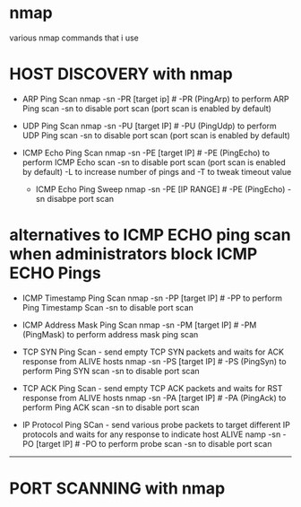 # nmap
various nmap commands that i use

# HOST DISCOVERY with nmap

* ARP Ping Scan
 nmap -sn -PR [target ip]   # -PR (PingArp) to perform ARP Ping scan   -sn to disable port scan (port scan is enabled by default)
 
* UDP Ping Scan
 nmap -sn -PU [target IP]   # -PU (PingUdp) to perform UDP Ping scan   -sn to disable port scan (port scan is enabled by default)
 
* ICMP Echo Ping Scan
 nmap -sn -PE [target IP]   # -PE (PingEcho) to perform ICMP Echo scan -sn to disable port scan (port scan is enabled by default)
    -L to increase number of pings  and  -T to tweak timeout value
  - ICMP Echo Ping Sweep
  nmap -sn -PE [IP RANGE]   # -PE (PingEcho) -sn disabpe port scan
  
# alternatives to ICMP ECHO ping scan when administrators block ICMP ECHO Pings
* ICMP Timestamp Ping Scan
 nmap -sn -PP [target IP]   # -PP to perform Ping Timestamp Scan  -sn to disable port scan
 
* ICMP Address Mask Ping Scan
 nmap -sn -PM [target IP]   # -PM (PingMask) to perform address mask ping scan
 
* TCP SYN Ping Scan - send empty TCP SYN packets and waits for ACK response from ALIVE hosts
 nmap -sn -PS [target IP]   # -PS (PingSyn) to perform Ping SYN scan  -sn to disable port scan
 
* TCP ACK Ping Scan - send empty TCP ACK packets and waits for RST response from ALIVE hosts
 nmap -sn -PA [target IP]   # -PA (PingAck) to perform Ping ACK scan  -sn to disable port scan
 
* IP Protocol Ping SCan - send various probe packets to target different IP protocols and waits for any response to indicate host ALIVE
 namp -sn -PO [target IP]   # -PO to perform probe scan  -sn to disable port scan
 
 ---------------------------------------------------------------------------------------------------------------------------------------
 
 # PORT SCANNING with nmap
 
 
 
